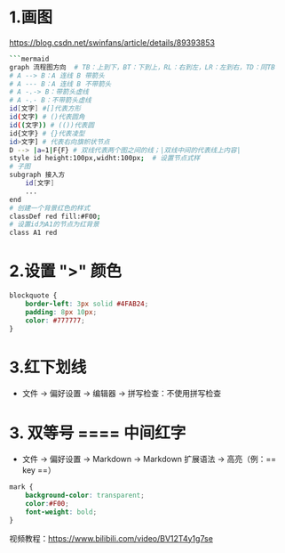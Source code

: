 # 1.画图

https://blog.csdn.net/swinfans/article/details/89393853

```bash
​```mermaid
graph 流程图方向  # TB：上到下，BT：下到上，RL：右到左，LR：左到右，TD：同TB
# A --> B：A 连线 B 带箭头
# A --- B：A 连线 B 不带箭头
# A -.-> B：带箭头虚线
# A -.- B：不带箭头虚线
id[文字] #[]代表方形
id(文字) # ()代表圆角
id((文字)) # (())代表圆
id{文字} # {}代表凌型
id>文字] # 代表右向旗帜状节点
D --> |a=1|F{F} # 双线代表两个图之间的线；|双线中间的代表线上内容|
style id height:100px,widht:100px;  # 设置节点式样
# 子图
subgraph 接入方
    id[文字]
    ...
end
# 创建一个背景红色的样式
classDef red fill:#F00;
# 设置id为A1的节点为红背景
class A1 red
```

# 2.设置 ">" 颜色

```css
blockquote {
    border-left: 3px solid #4FAB24;
    padding: 8px 10px;
    color: #777777;
}
```

# 3.红下划线

- 文件 -> 偏好设置 -> 编辑器 -> 拼写检查：不使用拼写检查

# 3. 双等号 ==== 中间红字

- 文件 -> 偏好设置 -> Markdown -> Markdown 扩展语法 -> 高亮（例：== key ==）

```css
mark {
    background-color: transparent;
	color:#F00;
	font-weight: bold;
}
```



视频教程：https://www.bilibili.com/video/BV12T4y1g7se